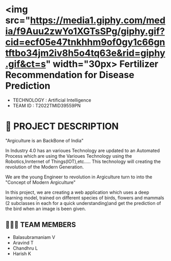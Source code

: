 
#  <img src="https://media1.giphy.com/media/f9Auu2zwYo1XGTsSPg/giphy.gif?cid=ecf05e47tnkhhm9of0gy1c66gntftbo34jm2iv8h5o4tq63e&rid=giphy.gif&ct=s" width="30px> Fertilizer Recommendation for Disease Prediction

- TECHNOLOGY : Artificial Intelligence
- TEAM ID : T2022TMID39559PN

# 📒 PROJECT DESCRIPTION

"Argiculture is an BackBone of India"

In Industry 4.0 has an varioues Technology are updated to an Automated Process which are using the Varioues Technology using the Robotics,Innternet of Things(IOT),etc..... This technology will creating the revolution of the Modern Generation.

We are the young Engineer to revolution in Argiculture turn to into the "Concept of Modern Argiculture"


In this project, we are creating a web application which uses a deep learning model, trained on different species of birds, flowers and mammals (2 subclasses in each for a quick understanding)and get the prediction of the bird when an image is been given.

## 🧑🏻‍🦰 TEAM MEMBERS

- Balasubramaniam V
- Aravind T
- Chandhru L
- Harish K

